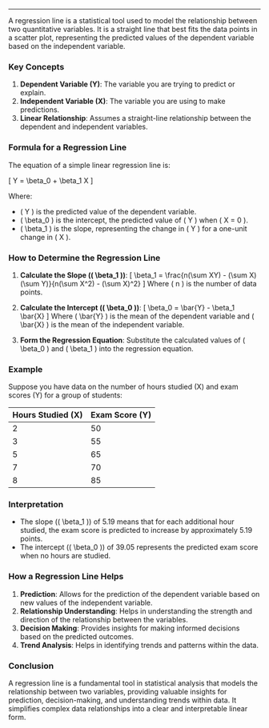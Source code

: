 ___
A regression line is a statistical tool used to model the relationship between two quantitative variables. It is a straight line that best fits the data points in a scatter plot, representing the predicted values of the dependent variable based on the independent variable.

### Key Concepts

1. **Dependent Variable (Y)**: The variable you are trying to predict or explain.
2. **Independent Variable (X)**: The variable you are using to make predictions.
3. **Linear Relationship**: Assumes a straight-line relationship between the dependent and independent variables.

### Formula for a Regression Line

The equation of a simple linear regression line is:

\[ Y = \beta_0 + \beta_1 X \]

Where:
- \( Y \) is the predicted value of the dependent variable.
- \( \beta_0 \) is the intercept, the predicted value of \( Y \) when \( X = 0 \).
- \( \beta_1 \) is the slope, representing the change in \( Y \) for a one-unit change in \( X \).

### How to Determine the Regression Line

1. **Calculate the Slope (\( \beta_1 \))**:
   \[
   \beta_1 = \frac{n(\sum XY) - (\sum X)(\sum Y)}{n(\sum X^2) - (\sum X)^2}
   \]
   Where \( n \) is the number of data points.

2. **Calculate the Intercept (\( \beta_0 \))**:
   \[
   \beta_0 = \bar{Y} - \beta_1 \bar{X}
   \]
   Where \( \bar{Y} \) is the mean of the dependent variable and \( \bar{X} \) is the mean of the independent variable.

3. **Form the Regression Equation**:
   Substitute the calculated values of \( \beta_0 \) and \( \beta_1 \) into the regression equation.

### Example

Suppose you have data on the number of hours studied (X) and exam scores (Y) for a group of students:

| Hours Studied (X) | Exam Score (Y) |
|-------------------|----------------|
| 2                 | 50             |
| 3                 | 55             |
| 5                 | 65             |
| 7                 | 70             |
| 8                 | 85             |

### Interpretation

- The slope (\( \beta_1 \)) of 5.19 means that for each additional hour studied, the exam score is predicted to increase by approximately 5.19 points.
- The intercept (\( \beta_0 \)) of 39.05 represents the predicted exam score when no hours are studied.

### How a Regression Line Helps

1. **Prediction**: Allows for the prediction of the dependent variable based on new values of the independent variable.
2. **Relationship Understanding**: Helps in understanding the strength and direction of the relationship between the variables.
3. **Decision Making**: Provides insights for making informed decisions based on the predicted outcomes.
4. **Trend Analysis**: Helps in identifying trends and patterns within the data.

### Conclusion

A regression line is a fundamental tool in statistical analysis that models the relationship between two variables, providing valuable insights for prediction, decision-making, and understanding trends within data. It simplifies complex data relationships into a clear and interpretable linear form.